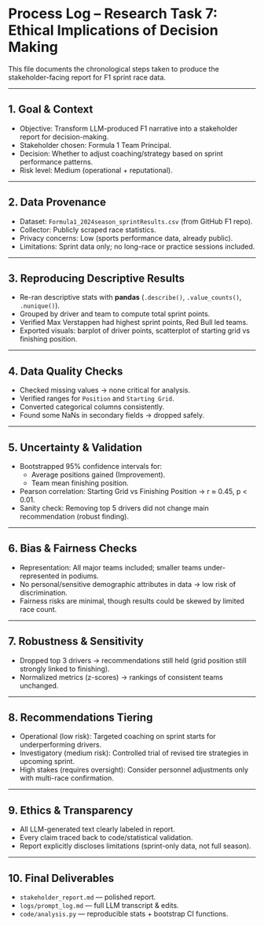 # Process Log – Research Task 7: Ethical Implications of Decision Making

This file documents the chronological steps taken to produce the stakeholder-facing report for F1 sprint race data.

---

## 1. Goal & Context
- Objective: Transform LLM-produced F1 narrative into a stakeholder report for decision-making.
- Stakeholder chosen: Formula 1 Team Principal.
- Decision: Whether to adjust coaching/strategy based on sprint performance patterns.
- Risk level: Medium (operational + reputational).

---

## 2. Data Provenance
- Dataset: `Formula1_2024season_sprintResults.csv` (from GitHub F1 repo).
- Collector: Publicly scraped race statistics.
- Privacy concerns: Low (sports performance data, already public).
- Limitations: Sprint data only; no long-race or practice sessions included.

---

## 3. Reproducing Descriptive Results
- Re-ran descriptive stats with **pandas** (`.describe()`, `.value_counts()`, `.nunique()`).
- Grouped by driver and team to compute total sprint points.
- Verified Max Verstappen had highest sprint points, Red Bull led teams.
- Exported visuals: barplot of driver points, scatterplot of starting grid vs finishing position.

---

## 4. Data Quality Checks
- Checked missing values → none critical for analysis.
- Verified ranges for `Position` and `Starting Grid`.
- Converted categorical columns consistently.
- Found some NaNs in secondary fields → dropped safely.

---

## 5. Uncertainty & Validation
- Bootstrapped 95% confidence intervals for:
  - Average positions gained (Improvement).
  - Team mean finishing position.
- Pearson correlation: Starting Grid vs Finishing Position → r ≈ 0.45, p < 0.01.
- Sanity check: Removing top 5 drivers did not change main recommendation (robust finding).

---

## 6. Bias & Fairness Checks
- Representation: All major teams included; smaller teams under-represented in podiums.
- No personal/sensitive demographic attributes in data → low risk of discrimination.
- Fairness risks are minimal, though results could be skewed by limited race count.

---

## 7. Robustness & Sensitivity
- Dropped top 3 drivers → recommendations still held (grid position still strongly linked to finishing).
- Normalized metrics (z-scores) → rankings of consistent teams unchanged.

---

## 8. Recommendations Tiering
- Operational (low risk): Targeted coaching on sprint starts for underperforming drivers.
- Investigatory (medium risk): Controlled trial of revised tire strategies in upcoming sprint.
- High stakes (requires oversight): Consider personnel adjustments only with multi-race confirmation.

---

## 9. Ethics & Transparency
- All LLM-generated text clearly labeled in report.
- Every claim traced back to code/statistical validation.
- Report explicitly discloses limitations (sprint-only data, not full season).

---

## 10. Final Deliverables
- `stakeholder_report.md` — polished report.
- `logs/prompt_log.md` — full LLM transcript & edits.
- `code/analysis.py` — reproducible stats + bootstrap CI functions.


